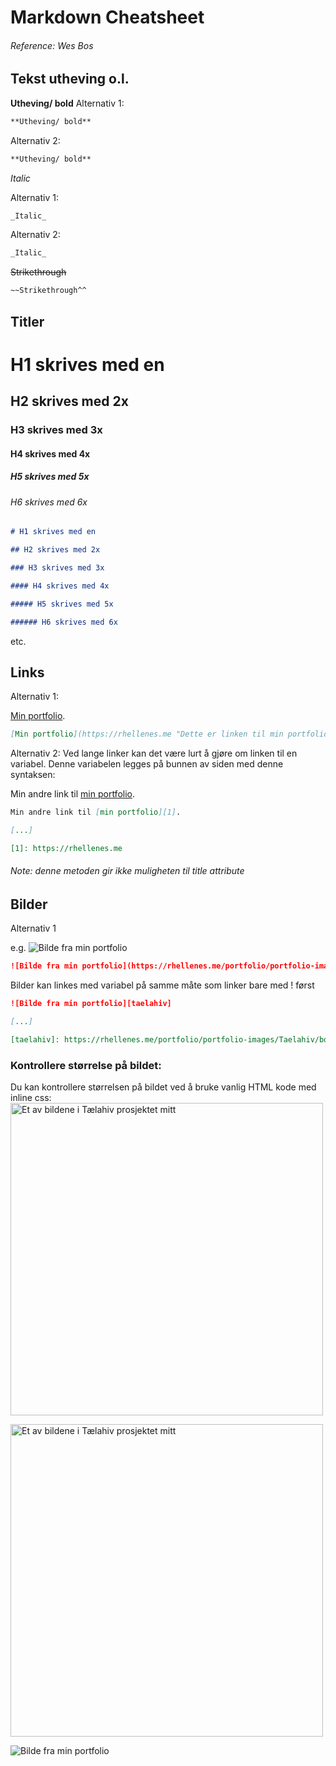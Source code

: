 # Markdown Cheatsheet

###### Reference: Wes Bos

## Tekst utheving o.l.

**Utheving/ bold**
Alternativ 1:

```markdown
**Utheving/ bold**
```

Alternativ 2:

```markdown
**Utheving/ bold**
```

_Italic_

Alternativ 1:

```markdown
_Italic_
```

Alternativ 2:

```markdown
_Italic_
```

~~Strikethrough~~

```markdown
~~Strikethrough^^
```

## Titler

# H1 skrives med en

## H2 skrives med 2x

### H3 skrives med 3x

#### H4 skrives med 4x

##### H5 skrives med 5x

###### H6 skrives med 6x

```markdown
# H1 skrives med en

## H2 skrives med 2x

### H3 skrives med 3x

#### H4 skrives med 4x

##### H5 skrives med 5x

###### H6 skrives med 6x
```

etc.

## Links

Alternativ 1:

[Min portfolio](https://rhellenes.me "Dette er linken til min portfolio").

```markdown
[Min portfolio](https://rhellenes.me "Dette er linken til min portfolio")
```

Alternativ 2:
Ved lange linker kan det være lurt å gjøre om linken til en variabel.
Denne variabelen legges på bunnen av siden med denne syntaksen:

Min andre link til [min portfolio][1].

```markdown
Min andre link til [min portfolio][1].

[...]

[1]: https://rhellenes.me
```

[1]: https://rhellenes.me

###### Note: denne metoden gir ikke muligheten til title attribute

## Bilder

Alternativ 1

e.g.
![Bilde fra min portfolio](https://rhellenes.me/portfolio/portfolio-images/Taelahiv/bottle-front.jpeg "Et av bildene i Tælahiv prosjektet mitt")

```markdown
![Bilde fra min portfolio](https://rhellenes.me/portfolio/portfolio-images/Taelahiv/bottle-front.jpeg "Et av bildene i Tælahiv prosjektet mitt")
```

Bilder kan linkes med variabel på samme måte som linker bare med ! først

```markdown
![Bilde fra min portfolio][taelahiv]

[...]

[taelahiv]: https://rhellenes.me/portfolio/portfolio-images/Taelahiv/bottle-front.jpeg
```

### Kontrollere størrelse på bildet:

Du kan kontrollere størrelsen på bildet ved å bruke vanlig HTML kode med inline css:
<img src="https://rhellenes.me/portfolio/portfolio-images/Taelahiv/bottle-front.jpeg" width="500px" height="500px" alt="Et av bildene i Tælahiv prosjektet mitt">

<img class="styleattribute" src="https://rhellenes.me/portfolio/portfolio-images/Taelahiv/bottle-front.jpeg" width="500px" height="500px" alt="Et av bildene i Tælahiv prosjektet mitt">

![Bilde fra min portfolio][taelahiv]

[taelahiv]: https://rhellenes.me/portfolio/portfolio-images/Taelahiv/bottle-front.jpeg
